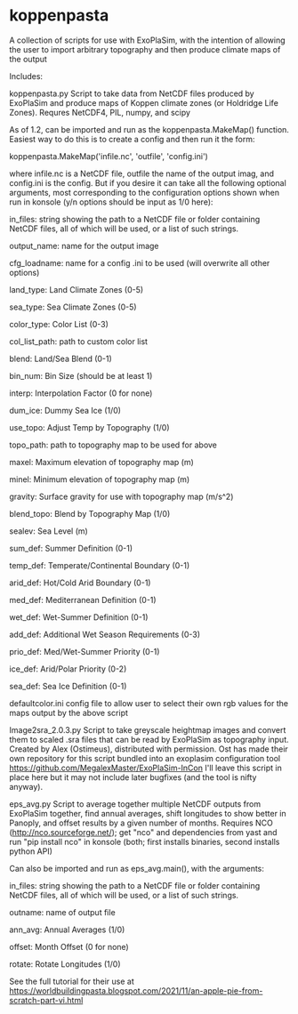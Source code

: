 # koppenpasta
A collection of scripts for use with ExoPlaSim, with the intention of allowing the user to import arbitrary topography and then produce climate maps of the output

Includes:

koppenpasta.py
  Script to take data from NetCDF files produced by ExoPlaSim and produce maps of Koppen climate zones (or Holdridge Life Zones).
  Requres NetCDF4, PIL, numpy, and scipy
  
  As of 1.2, can be imported and run as the koppenpasta.MakeMap() function. Easiest way to do this is to create a config and then run it the form:
  
  koppenpasta.MakeMap('infile.nc', 'outfile', 'config.ini')
  
  where infile.nc is a NetCDF file, outfile the name of the output imag, and config.ini is the config. But if you desire it can take all the following optional arguments, most corresponding to the configuration options shown when run in konsole (y/n options should be input as 1/0 here):
  
  in_files: string showing the path to a NetCDF file or folder containing NetCDF files, all of which will be used, or a list of such strings.
  
  output_name: name for the output image
  
  cfg_loadname: name for a config .ini to be used (will overwrite all other options)
  
  land_type: Land Climate Zones (0-5)
  
  sea_type: Sea Climate Zones (0-5)
  
  color_type: Color List (0-3)
  
  col_list_path: path to custom color list
  
  blend: Land/Sea Blend (0-1)
  
  bin_num: Bin Size (should be at least 1)
  
  interp: Interpolation Factor (0 for none)
  
  dum_ice: Dummy Sea Ice (1/0)
  
  use_topo: Adjust Temp by Topography (1/0)
  
  topo_path: path to topography map to be used for above
  
  maxel: Maximum elevation of topography map (m)
  
  minel: Minimum elevation of topography map (m)
  
  gravity: Surface gravity for use with topography map (m/s^2)
  
  blend_topo: Blend by Topography Map (1/0)
  
  sealev: Sea Level (m)
  
  sum_def: Summer Definition (0-1)
  
  temp_def: Temperate/Continental Boundary (0-1)
  
  arid_def: Hot/Cold Arid Boundary (0-1)
  
  med_def: Mediterranean Definition (0-1)
  
  wet_def: Wet-Summer Definition (0-1)
  
  add_def: Additional Wet Season Requirements (0-3)
  
  prio_def: Med/Wet-Summer Priority (0-1)
  
  ice_def: Arid/Polar Priority (0-2)
  
  sea_def: Sea Ice Definition (0-1)
  

defaultcolor.ini
  config file to allow user to select their own rgb values for the maps output by the above script

Image2sra_2.0.3.py
  Script to take greyscale heightmap images and convert them to scaled .sra files that can be read by ExoPlaSim as topography input. Created by Alex (Ostimeus), distributed with permission.
  Ost has made their own repository for this script bundled into an exoplasim configuration tool https://github.com/MegalexMaster/ExoPlaSim-InCon
  I'll leave this script in place here but it may not include later bugfixes (and the tool is nifty anyway).
  
eps_avg.py
  Script to average together multiple NetCDF outputs from ExoPlaSim together, find annual averages, shift longitudes to show better in Panoply, and offset results by a given number of months. Requires NCO (http://nco.sourceforge.net/); get "nco" and dependencies from yast and run "pip install nco" in konsole (both; first installs binaries, second installs python API)
  
  Can also be imported and run as eps_avg.main(), with the arguments:
  
  in_files: string showing the path to a NetCDF file or folder containing NetCDF files, all of which will be used, or a list of such strings.
  
  outname: name of output file
  
  ann_avg: Annual Averages (1/0)
  
  offset: Month Offset (0 for none)
  
  rotate: Rotate Longitudes (1/0)

See the full tutorial for their use at https://worldbuildingpasta.blogspot.com/2021/11/an-apple-pie-from-scratch-part-vi.html
